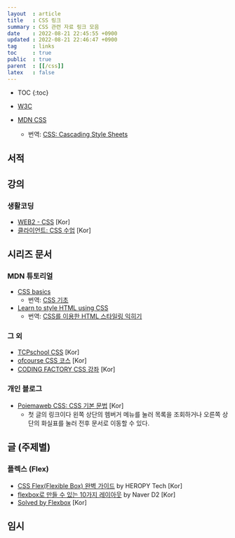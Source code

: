 ```yaml
---
layout  : article
title   : CSS 링크
summary : CSS 관련 자료 링크 모음
date    : 2022-08-21 22:45:55 +0900
updated : 2022-08-21 22:46:47 +0900
tag     : links
toc     : true
public  : true
parent  : [[/css]]
latex   : false
---
```

* TOC
{:toc}

* [W3C](https://www.w3.org/TR/CSS)
* [MDN CSS](https://developer.mozilla.org/en-US/docs/Web/CSS)
    * 번역: [CSS: Cascading Style Sheets](https://developer.mozilla.org/ko/docs/Web/CSS)

## 서적

## 강의

### 생활코딩

* [WEB2 - CSS](https://opentutorials.org/course/3086) [Kor]
* [클라이언트: CSS 수업](https://opentutorials.org/course/2418) [Kor]

## 시리즈 문서

### MDN 튜토리얼

* [CSS basics](https://developer.mozilla.org/en-US/docs/Learn/Getting_started_with_the_web/CSS_basics)
    * 번역: [CSS 기초](https://developer.mozilla.org/ko/docs/Learn/Getting_started_with_the_web/CSS_basics)
* [Learn to style HTML using CSS](https://developer.mozilla.org/en-US/docs/Learn/CSS)
    * 번역: [CSS를 이용한 HTML 스타일링 익히기](https://developer.mozilla.org/ko/docs/Learn/CSS)

### 그 외

* [TCPschool CSS](http://tcpschool.com/css/intro) [Kor]
* [ofcourse CSS 코스](https://ofcourse.kr/css-course/CSS-입문) [Kor]
* [CODING FACTORY CSS 강좌](https://www.codingfactory.net/css-tutorial-table-of-contents) [Kor]

### 개인 블로그

* [Poiemaweb CSS: CSS 기본 문법](https://poiemaweb.com/css3-syntax) [Kor]
    * 첫 글의 링크이다 왼쪽 상단의 헴버거 메뉴를 눌러 목록을 조회하거나 오른쪽 상단의 화실표를 눌러 전후 문서로 이동할 수 있다.

## 글 (주제별)

### 플렉스 (Flex)

* [CSS Flex(Flexible Box) 완벽 가이드](https://heropy.blog/2018/11/24/css-flexible-box/) by HEROPY Tech [Kor]
* [flexbox로 만들 수 있는 10가지 레이아웃](https://d2.naver.com/helloworld/8540176) by Naver D2 [Kor]
* [Solved by Flexbox](https://hyunseob.github.io/solved-by-flexbox-kr/) [Kor]

## 임시
